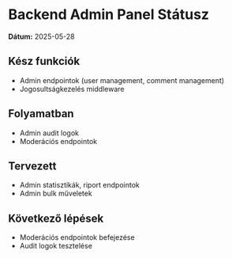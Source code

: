 # Backend Admin Panel Státusz

**Dátum:** 2025-05-28

## Kész funkciók

- Admin endpointok (user management, comment management)
- Jogosultságkezelés middleware

## Folyamatban

- Admin audit logok
- Moderációs endpointok

## Tervezett

- Admin statisztikák, riport endpointok
- Admin bulk műveletek

## Következő lépések

- Moderációs endpointok befejezése
- Audit logok tesztelése
